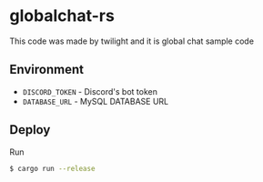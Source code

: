 # globalchat-rs
This code was made by twilight and it is global chat sample code

## Environment
- `DISCORD_TOKEN` - Discord's bot token
- `DATABASE_URL` - MySQL DATABASE URL

## Deploy
Run
```sh
$ cargo run --release
```
